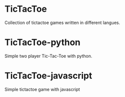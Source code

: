 # TicTacToe
Collection of tictactoe games written in different langues.


# TicTacToe-python

Simple two player Tic-Tac-Toe with python.

# TicTacToe-javascript
Simple tictactoe game with javascript
